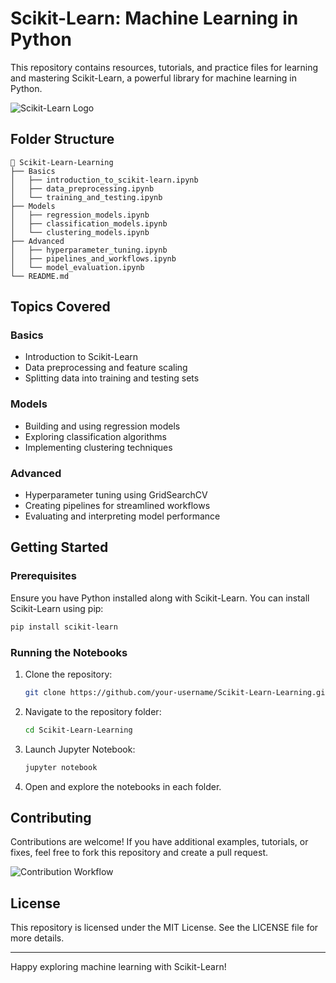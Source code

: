 # Scikit-Learn: Machine Learning in Python

This repository contains resources, tutorials, and practice files for learning and mastering Scikit-Learn, a powerful library for machine learning in Python.

![Scikit-Learn Logo](https://scikit-learn.org/stable/_static/scikit-learn-logo-small.png)


## Folder Structure

```
📂 Scikit-Learn-Learning
├── Basics
│   ├── introduction_to_scikit-learn.ipynb
│   ├── data_preprocessing.ipynb
│   └── training_and_testing.ipynb
├── Models
│   ├── regression_models.ipynb
│   ├── classification_models.ipynb
│   └── clustering_models.ipynb
├── Advanced
│   ├── hyperparameter_tuning.ipynb
│   ├── pipelines_and_workflows.ipynb
│   └── model_evaluation.ipynb
└── README.md
```

## Topics Covered

### **Basics**
- Introduction to Scikit-Learn
- Data preprocessing and feature scaling
- Splitting data into training and testing sets

### **Models**
- Building and using regression models
- Exploring classification algorithms
- Implementing clustering techniques

### **Advanced**
- Hyperparameter tuning using GridSearchCV
- Creating pipelines for streamlined workflows
- Evaluating and interpreting model performance

## Getting Started

### Prerequisites

Ensure you have Python installed along with Scikit-Learn. You can install Scikit-Learn using pip:

```bash
pip install scikit-learn
```

### Running the Notebooks

1. Clone the repository:
   ```bash
   git clone https://github.com/your-username/Scikit-Learn-Learning.git
   ```

2. Navigate to the repository folder:
   ```bash
   cd Scikit-Learn-Learning
   ```

3. Launch Jupyter Notebook:
   ```bash
   jupyter notebook
   ```

4. Open and explore the notebooks in each folder.

## Contributing

Contributions are welcome! If you have additional examples, tutorials, or fixes, feel free to fork this repository and create a pull request.

![Contribution Workflow](https://upload.wikimedia.org/wikipedia/commons/3/34/GitHub_Fork_Clone_Workflow.png)

## License

This repository is licensed under the MIT License. See the LICENSE file for more details.

---

Happy exploring machine learning with Scikit-Learn!

